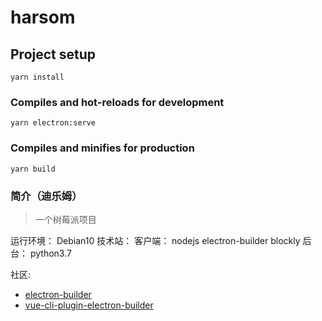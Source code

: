 # harsom

## Project setup
```
yarn install
```

### Compiles and hot-reloads for development
```
yarn electron:serve
```

### Compiles and minifies for production
```
yarn build
```

### 简介（迪乐姆）

> 一个树莓派项目

运行环境： Debian10
技术站：
	客户端：
		nodejs
		electron-builder
		blockly
	后台：
		python3.7


社区:
- [electron-builder](https://www.electron.build)
- [vue-cli-plugin-electron-builder](https://nklayman.github.io/vue-cli-plugin-electron-builder)
